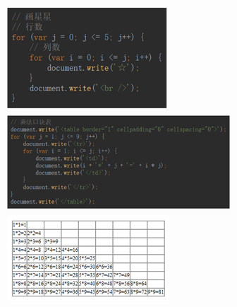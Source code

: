 ![1556609201940](画星星；乘法口诀.assets/1556609201940.png)

![1556610659984](画星星；乘法口诀.assets/1556610659984.png)

![1556610681491](画星星；乘法口诀.assets/1556610681491.png)

